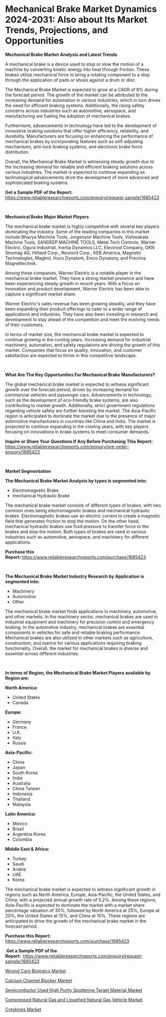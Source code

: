 <p><h1>Mechanical Brake Market Dynamics 2024-2031: Also about Its Market Trends, Projections, and Opportunities</h1></p><p><strong>Mechanical Brake Market Analysis and Latest Trends</strong></p>
<p><p>A mechanical brake is a device used to stop or slow the motion of a machine by converting kinetic energy into heat through friction. These brakes utilize mechanical force to bring a rotating component to a stop through the application of pads or shoes against a drum or disc.</p><p>The Mechanical Brake Market is expected to grow at a CAGR of 8% during the forecast period. The growth of the market can be attributed to the increasing demand for automation in various industries, which in turn drives the need for efficient braking systems. Additionally, the rising safety concerns across industries such as automotive, aerospace, and manufacturing are fueling the adoption of mechanical brakes.</p><p>Furthermore, advancements in technology have led to the development of innovative braking solutions that offer higher efficiency, reliability, and durability. Manufacturers are focusing on enhancing the performance of mechanical brakes by incorporating features such as self-adjusting mechanisms, anti-lock braking systems, and electronic brake force distribution.</p><p>Overall, the Mechanical Brake Market is witnessing steady growth due to the increasing demand for reliable and efficient braking solutions across various industries. The market is expected to continue expanding as technological advancements drive the development of more advanced and sophisticated braking systems.</p></p>
<p><strong>Get a Sample PDF of the Report:&nbsp;</strong> <a href="https://www.reliableresearchreports.com/enquiry/request-sample/1685423">https://www.reliableresearchreports.com/enquiry/request-sample/1685423</a></p>
<p>&nbsp;</p>
<p><strong>Mechanical Brake Major Market Players</strong></p>
<p><p>The mechanical brake market is highly competitive with several key players dominating the industry. Some of the leading companies in this market include Bhavya Machine Tools, Jorgenson Machine Tools, Vishwakala Machine Tools, SANDEEP MACHINE TOOLS, Metal Tech Controls, Warner Electric, Ogura Industrial, Inertia Dynamics LLC, Electroid Company, GKN Stromag AG, Hilliard Corp., Rexnord Corp., KEB America, Magnetic Technologies, Magtrol, Huco Dynatork, Emco Dynatorq, and Precima Magnettechnik.</p><p>Among these companies, Warner Electric is a notable player in the mechanical brake market. They have a strong market presence and have been experiencing steady growth in recent years. With a focus on innovation and product development, Warner Electric has been able to capture a significant market share.</p><p>Warner Electric's sales revenue has been growing steadily, and they have been expanding their product offerings to cater to a wider range of applications and industries. They have also been investing in research and development to stay ahead of the competition and meet the evolving needs of their customers.</p><p>In terms of market size, the mechanical brake market is expected to continue growing in the coming years. Increasing demand for industrial machinery, automation, and safety regulations are driving the growth of this market. Companies that focus on quality, innovation, and customer satisfaction are expected to thrive in this competitive landscape.</p></p>
<p>&nbsp;</p>
<p><strong>What Are The Key Opportunities For Mechanical Brake Manufacturers?</strong></p>
<p><p>The global mechanical brake market is expected to witness significant growth over the forecast period, driven by increasing demand for commercial vehicles and passenger cars. Advancements in technology, such as the development of eco-friendly brake systems, are also contributing to market growth. Additionally, strict government regulations regarding vehicle safety are further boosting the market. The Asia-Pacific region is anticipated to dominate the market due to the presence of major automotive manufacturers in countries like China and India. The market is projected to continue expanding in the coming years, with key players focusing on innovations in brake systems to meet consumer demands.</p></p>
<p><strong>Inquire or Share Your Questions If Any Before Purchasing This Report:</strong> <a href="https://www.reliableresearchreports.com/enquiry/pre-order-enquiry/1685423">https://www.reliableresearchreports.com/enquiry/pre-order-enquiry/1685423</a></p>
<p>&nbsp;</p>
<p><strong>Market Segmentation</strong></p>
<p><strong>The Mechanical Brake Market Analysis by types is segmented into:</strong></p>
<p><ul><li>Electromagnetic Brake</li><li>mechanical Hydraulic Brake</li></ul></p>
<p><p>The mechanical brake market consists of different types of brakes, with two common ones being electromagnetic brakes and mechanical hydraulic brakes. Electromagnetic brakes use an electric current to create a magnetic field that generates friction to stop the motion. On the other hand, mechanical hydraulic brakes use fluid pressure to transfer force to the brakes and stop the motion. Both types of brakes are used in various industries such as automotive, aerospace, and machinery for different applications.</p></p>
<p><strong>Purchase this Report:&nbsp;</strong><a href="https://www.reliableresearchreports.com/purchase/1685423">https://www.reliableresearchreports.com/purchase/1685423</a></p>
<p>&nbsp;</p>
<p><strong>The Mechanical Brake Market Industry Research by Application is segmented into:</strong></p>
<p><ul><li>Machinery</li><li>Automotive</li><li>Other</li></ul></p>
<p><p>The mechanical brake market finds applications in machinery, automotive, and other markets. In the machinery sector, mechanical brakes are used in industrial equipment and machinery for precision control and emergency braking. In the automotive industry, mechanical brakes are essential components in vehicles for safe and reliable braking performance. Mechanical brakes are also utilized in other markets such as agriculture, construction, and marine for various applications requiring braking functionality. Overall, the market for mechanical brakes is diverse and essential across different industries.</p></p>
<p>&nbsp;</p>
<p><strong>In terms of Region, the Mechanical Brake Market Players available by Region are:</strong></p>
<p>
    <p> <strong> North America: </strong>
        <ul>
            <li>United States</li>
            <li>Canada</li>
        </ul>
        </p> 
    <p> <strong> Europe: </strong>
        <ul>
            <li>Germany</li>
            <li>France</li>
            <li>U.K.</li>
            <li>Italy</li>
            <li>Russia</li>
        </ul>
        </p> 
    <p> <strong> Asia-Pacific: </strong>
        <ul>
            <li>China</li>
            <li>Japan</li>
            <li>South Korea</li>
            <li>India</li>
            <li>Australia</li>
            <li>China Taiwan</li>
            <li>Indonesia</li>
            <li>Thailand</li>
            <li>Malaysia</li>
        </ul>
        </p> 
    <p> <strong> Latin America: </strong>
        <ul>
            <li>Mexico</li>
            <li>Brazil</li>
            <li>Argentina Korea</li>
            <li>Colombia</li>
        </ul>
        </p> 
    <p> <strong> Middle East & Africa: </strong>
        <ul>
            <li>Turkey</li>
            <li>Saudi</li>
            <li>Arabia</li>
            <li>UAE</li>
            <li>Korea</li>
        </ul>
    </p>
    </p>
<p><p>The mechanical brake market is expected to witness significant growth in regions such as North America, Europe, Asia-Pacific, the United States, and China, with a projected annual growth rate of 5.2%. Among these regions, Asia-Pacific is expected to dominate the market with a market share percentage valuation of 30%, followed by North America at 25%, Europe at 20%, the United States at 15%, and China at 10%. These regions are anticipated to drive the growth of the mechanical brake market in the forecast period.</p></p>
<p><strong>Purchase this Report: </strong><a href="https://www.reliableresearchreports.com/purchase/1685423">https://www.reliableresearchreports.com/purchase/1685423</a></p>
<p>&nbsp;<strong>Get a Sample PDF of the Report:&nbsp;&nbsp;</strong><a href="https://www.reliableresearchreports.com/enquiry/request-sample/1685423">https://www.reliableresearchreports.com/enquiry/request-sample/1685423</a></p>
<p><strong></strong></p>
<p><p><a href="https://medium.com/@peterm12562/wound-care-biologics-market-furnishes-information-on-market-share-market-trends-and-market-growth-c342c8109d3f">Wound Care Biologics Market</a></p><p><a href="https://medium.com/@jaremington56468/calcium-channel-blocker-market-share-evolution-and-market-growth-trends-2024-2031-4f115bc7bef7">Calcium Channel Blocker Market</a></p><p><a href="https://github.com/prosalinda88/Market-Research-Report-List-3/blob/main/semiconductor-used-high-purity-sputtering-target-material-market.md">Semiconductor Used High Purity Sputtering Target Material Market</a></p><p><a href="https://github.com/globismark/Market-Research-Report-List-2/blob/main/compressed-natural-gas-and-liquefied-natural-gas-vehicle-market.md">Compressed Natural Gas and Liquefied Natural Gas Vehicle Market</a></p><p><a href="https://medium.com/@damorgan64868/cytokines-market-analysis-its-cagr-market-segmentation-and-global-industry-overview-51fab440b1a7">Cytokines Market</a></p></p>